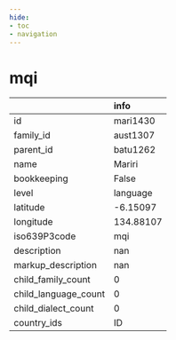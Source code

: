 ```yaml
---
hide:
- toc
- navigation
---
```

# mqi
|                      | info      |
|:---------------------|:----------|
| id                   | mari1430  |
| family_id            | aust1307  |
| parent_id            | batu1262  |
| name                 | Mariri    |
| bookkeeping          | False     |
| level                | language  |
| latitude             | -6.15097  |
| longitude            | 134.88107 |
| iso639P3code         | mqi       |
| description          | nan       |
| markup_description   | nan       |
| child_family_count   | 0         |
| child_language_count | 0         |
| child_dialect_count  | 0         |
| country_ids          | ID        |